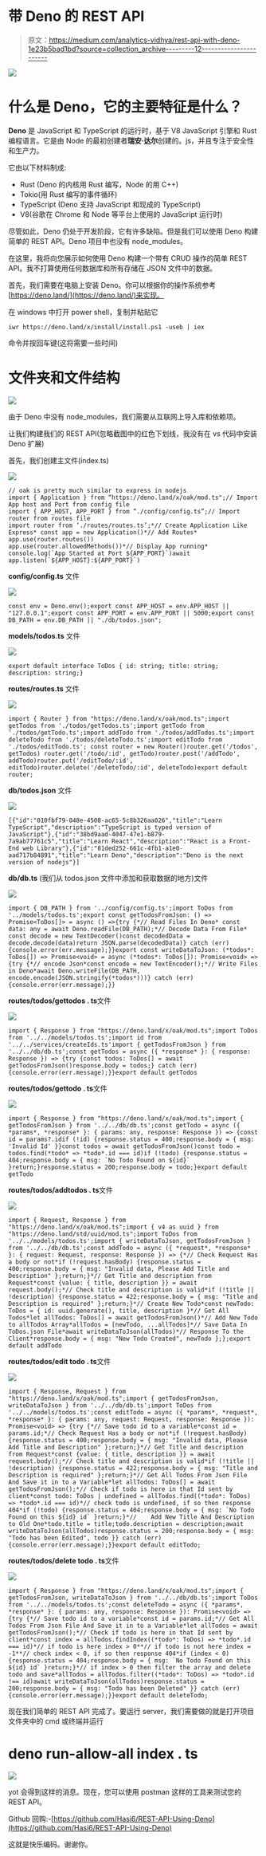 # 带 Deno 的 REST API

> 原文：<https://medium.com/analytics-vidhya/rest-api-with-deno-1e23b5bad1bd?source=collection_archive---------12----------------------->

![](img/610f056725b8be16c92b2ff71d3fa36a.png)

# 什么是 Deno，它的主要特征是什么？

**Deno** 是 JavaScript 和 TypeScript 的运行时，基于 V8 JavaScript 引擎和 Rust 编程语言。它是由 Node 的最初创建者**瑞安·达尔**创建的。js，并且专注于安全性和生产力。

它由以下材料制成:

*   Rust (Deno 的内核用 Rust 编写，Node 的用 C++)
*   Tokio(用 Rust 编写的事件循环)
*   TypeScript (Deno 支持 JavaScript 和现成的 TypeScript)
*   V8(谷歌在 Chrome 和 Node 等平台上使用的 JavaScript 运行时)

尽管如此，Deno 仍处于开发阶段，它有许多缺陷。但是我们可以使用 Deno 构建简单的 REST API。Deno 项目中也没有 node_modules。

在这里，我将向您展示如何使用 Deno 构建一个带有 CRUD 操作的简单 REST API。我不打算使用任何数据库和所有存储在 JSON 文件中的数据。

首先，我们需要在电脑上安装 Deno。你可以根据你的操作系统参考[https://deno.land/](https://deno.land/)来实现。

在 windows 中打开 power shell，复制并粘贴它

`iwr https://deno.land/x/install/install.ps1 -useb | iex`

命令并按回车键(这将需要一些时间)

# 文件夹和文件结构

![](img/724e33449f0d86b24bdd3a26d6054183.png)

由于 Deno 中没有 node_modules，我们需要从互联网上导入库和依赖项。

让我们构建我们的 REST API(忽略截图中的红色下划线，我没有在 vs 代码中安装 Deno 扩展)

首先，我们创建主文件(index.ts)

![](img/03583f4da28c850ff811fbea1595f417.png)

```
// oak is pretty much similar to express in nodejs
import { Application } from “https://deno.land/x/oak/mod.ts";// Import App host and Port from config file
import { APP_HOST, APP_PORT } from “./config/config.ts”;// Import router from routes file
import router from ‘./routes/routes.ts’;*// Create Application Like Express* const app = new Application()*// Add Routes* app.use(router.routes())
app.use(router.allowedMethods())*// Display App running* console.log(`App Started at Port ${APP_PORT}`)await app.listen(`${APP_HOST}:${APP_PORT}`)
```

**config/config.ts** 文件

![](img/5bd58d39a182911eb6debb50ad01e715.png)

```
const env = Deno.env();export const APP_HOST = env.APP_HOST || "127.0.0.1";export const APP_PORT = env.APP_PORT || 5000;export const DB_PATH = env.DB_PATH || "./db/todos.json";
```

**models/todos.ts** 文件

![](img/daa441e50bf74505d39828ab2cb64d45.png)

```
export default interface ToDos { id: string; title: string; description: string;}
```

**routes/routes.ts** 文件

![](img/5635c0fc2d6ff1ed283f22a0dd4658f4.png)

```
import { Router } from "https://deno.land/x/oak/mod.ts";import getTodos from './todos/getTodos.ts';import getTodo from './todos/getTodo.ts';import addTodo from './todos/addTodos.ts';import deleteTodo from './todos/deleteTodo.ts';import editTodo from './todos/editTodo.ts'; const router = new Router()router.get('/todos', getTodos) router.get('/todo/:id', getTodo)router.post('/addTodo', addTodo)router.put('/editTodo/:id', editTodo)router.delete('/deleteTodo/:id', deleteTodo)export default router;
```

**db/todos.json** 文件

![](img/981c23ed69606a71b95710f910866105.png)

```
[{"id":"010fbf79-048e-4508-ac65-5c8b326aa026","title":"Learn TypeScript","description":"TypeScript is typed version of JavaScript"},{"id":"38bd9aad-4047-47e1-b879-7a9ab77761c5","title":"Learn React","description":"React is a Front-End web Library"},{"id":"81ded252-661c-4fb1-a1e0-aad717b84891","title":"Learn Deno","description":"Deno is the next version of nodejs"}]
```

**db/db.ts** (我们从 todos.json 文件中添加和获取数据的地方)文件

![](img/ca2b90225048a4789a5d7f3627d9cd03.png)

```
import { DB_PATH } from '../config/config.ts';import ToDos from '../models/todos.ts';export const getTodosFromJson: () => Promise<ToDos[]> = async () =>{try {*// Read Files In Deno* const data: any = await Deno.readFile(DB_PATH);*// Decode Data From File* const decode = new TextDecoder()const decodedData = decode.decode(data)return JSON.parse(decodedData)} catch (err) {console.error(err.message);}}export const writeDataToJson: (*todos*: ToDos[]) => Promise<void> = async (*todos*: ToDos[]): Promise<void> => {try {*// encode Json*const encode = new TextEncoder();*// Write Files in Deno*await Deno.writeFile(DB_PATH, encode.encode(JSON.stringify(*todos*)))} catch (err) {console.error(err.message);}}
```

**routes/todos/gettodos . ts**文件

![](img/ef94257b0d11a4c379928d8527019d31.png)

```
import { Response } from "https://deno.land/x/oak/mod.ts";import ToDos from '../../models/todos.ts';import id from '../../services/createIds.ts'import { getTodosFromJson } from '../../db/db.ts';const getTodos = async ({ *response* }: { response: Response }) => {try {const todos: ToDos[] = await getTodosFromJson()response.body = todos;} catch (err) {console.error(err.message);}}export default getTodos
```

**routes/todos/gettodo . ts**文件

![](img/c2e26924658e438d1664c24cae492375.png)

```
import { Response } from "https://deno.land/x/oak/mod.ts";import { getTodosFromJson } from '../../db/db.ts';const getTodo = async ({ *params*, *response* }: { params: any, response: Response }) => {const id = params?.idif (!id) {response.status = 400;response.body = { msg: 'Invalid Id' }}const todos = await getTodosFromJson()const todo = todos.find(*todo* => *todo*.id === id)if (!todo) {response.status = 404;response.body = { msg: `No Todo Found on ${id}` }return;}response.status = 200;response.body = todo;}export default getTodo
```

**routes/todos/addtodos . ts**文件

![](img/e39c0c46b74bdc0972c716298f551c6a.png)

```
import { Request, Response } from "https://deno.land/x/oak/mod.ts";import { v4 as uuid } from "https://deno.land/std/uuid/mod.ts";import ToDos from '../../models/todos.ts';import { writeDataToJson, getTodosFromJson } from '../../db/db.ts';const addTodo = async ({ *request*, *response* }: { request: Request, response: Response }) => {*// Check Request Has a body or not*if (!request.hasBody) {response.status = 400;response.body = { msg: "Invalid data, Please Add Title and Description" };return;}*// Get Title and description from Request*const {value: { title, description }} = await request.body();*// Check title and description is valid*if (!title || !description) {response.status = 422;response.body = { msg: "Title and Description is required" };return;}*// Create New Todo*const newTodo: ToDos = { id: uuid.generate(), title, description }*// Get All Todos*let allTodos: ToDos[] = await getTodosFromJson()*// Add New Todo to allTodos Array*allTodos = [newTodo, ...allTodos]*// Save Data In ToDos.json File*await writeDataToJson(allTodos)*// Response To the Client*response.body = { msg: "New Todo Created", newTodo };};export default addTodo
```

**routes/todos/edit todo . ts**文件

![](img/e2af7d9a61cf9cf641e2de304168b72b.png)

```
import { Response, Request } from "https://deno.land/x/oak/mod.ts";import { getTodosFromJson, writeDataToJson } from '../../db/db.ts';import ToDos from '../../models/todos.ts';const editTodo = async ({ *params*, *request*, *response* }: { params: any, request: Request, response: Response }): Promise<void> => {try {*// Save todo id to a variable*const id = params.id;*// Check Request Has a body or not*if (!request.hasBody) {response.status = 400;response.body = { msg: "Invalid data, Please Add Title and Description" };return;}*// Get Title and description from Request*const {value: { title, description }} = await request.body();*// Check title and description is valid*if (!title || !description) {response.status = 422;response.body = { msg: "Title and Description is required" };return;}*// Get All Todos From Json File And Save it in to a Variable*let allTodos: ToDos[] = await getTodosFromJson();*// Check if todo is here in that Id sent by client*const todo: ToDos | undefined = allTodos.find((*todo*: ToDos) => *todo*.id === id)*// check todo is undefined, if so then response 404*if (!todo) {response.status = 404;response.body = { msg: `No Todo Found on this ${id} id` }return;}*//    Add New Title And Description to Old One*todo.title = title;todo.description = description;await writeDataToJson(allTodos)response.status = 200;response.body = { msg: "Todo has been Edited", todo }} catch (err) {console.error(err.message);}}export default editTodo;
```

**routes/todos/delete todo . ts**文件

![](img/e2af7d9a61cf9cf641e2de304168b72b.png)

```
import { Response } from "https://deno.land/x/oak/mod.ts";import { getTodosFromJson, writeDataToJson } from '../../db/db.ts';import ToDos from '../../models/todos.ts';const deleteTodo = async ({ *params*, *response* }: { params: any, response: Response }): Promise<void> => {try {*// Save todo id to a variable*const id = params.id;*// Get All Todos From Json File And Save it in to a Variable*let allTodos = await getTodosFromJson();*// Check if todo is here in that Id sent by client*const index = allTodos.findIndex((*todo*: ToDos) => *todo*.id === id)*// if todo is here index > 0**// if todo is not here index = -1**// check index < 0, if so then response 404*if (index < 0) {response.status = 404;response.body = { msg: `No Todo Found on this ${id} id` }return;}*// if index > 0 then filter the array and delete todo and save*allTodos = allTodos.filter((*todo*: ToDos) => *todo*.id !== id)await writeDataToJson(allTodos)response.status = 200;response.body = { msg: "Todo has been Deleted" }} catch (err) {console.error(err.message);}}export default deleteTodo;
```

现在我们简单的 REST API 完成了。要运行 server，我们需要做的就是打开项目文件夹中的 cmd 或终端并运行

# **deno run-allow-all index . ts**

![](img/6cc08aed8f0c30abdb4a1b1297dffeb2.png)

yot 会得到这样的消息。现在，您可以使用 postman 这样的工具来测试您的 REST API。

Github 回购:-[https://github.com/Hasi6/REST-API-Using-Deno](https://github.com/Hasi6/REST-API-Using-Deno)

这就是快乐编码。谢谢你。